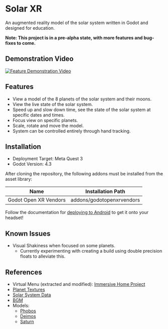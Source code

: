 # Solar XR
An augmented reality model of the solar system written in Godot and designed for education.

**Note: This project is in a pre-alpha state, with more features and bug-fixes to come.**

## Demonstration Video
[![Feature Demonstration Video](https://img.youtube.com/vi/dO7rRDLmElw/0.jpg)](https://youtu.be/dO7rRDLmElw?si=Wt81rAEHF_lyOEj5)

## Features
- View a model of the 8 planets of the solar system and their moons.
- View the live state of the solar system.
- Speed up and slow down time, see the state of the solar system at specific dates and times.
- Focus view on specific planets.
- Scale, rotate and move the model.
- System can be controlled entirely through hand tracking.

## Installation
- Deployment Target: Meta Quest 3
- Godot Version: 4.3

After cloning the repository, the following addons must be installed from the asset library:

| Name                       | Installation Path         |
| -------------------------- | ------------------------- |
| Godot Open XR Vendors      | addons/godotopenxrvendors |

Follow the documentation for [deploying to Android](https://docs.godotengine.org/en/stable/tutorials/xr/deploying_to_android.html) to get it onto your headset!

## Known Issues
- Visual Shakiness when focused on some planets.
  - Currently experimenting with creating a build using double precision floats to alleviate this.

## References
- Virtual Menu (extracted and modified): [Immersive Home Project](https://github.com/Nitwel/Immersive-Home)
- [Planet Textures](https://www.solarsystemscope.com/textures/)
- [Solar System Data](https://ssd.jpl.nasa.gov/horizons)
- [BGM](https://pixabay.com/music/ambient-space-158081/)
- Models:
    - [Phobos](https://science.nasa.gov/resource/phobos-mars-moon-3d-model/)
    - [Deimos](https://science.nasa.gov/resource/deimos-mars-moon-3d-model/)
    - [Saturn](https://science.nasa.gov/resource/saturn-3d-model/)
